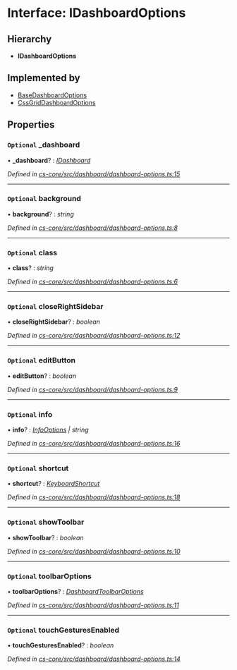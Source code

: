 # Interface: IDashboardOptions

## Hierarchy

* **IDashboardOptions**

## Implemented by

* [BaseDashboardOptions](../classes/_cs_core_src_dashboard_dashboard_options_.basedashboardoptions.md)
* [CssGridDashboardOptions](../classes/_cs_core_src_dashboard_css_grid_dashboard_options_.cssgriddashboardoptions.md)

## Properties

### `Optional` _dashboard

• **_dashboard**? : *[IDashboard](_cs_core_src_dashboard_dashboard_.idashboard.md)*

*Defined in [cs-core/src/dashboard/dashboard-options.ts:15](https://github.com/TNOCS/csnext/blob/40018c3a/packages/cs-core/src/dashboard/dashboard-options.ts#L15)*

___

### `Optional` background

• **background**? : *string*

*Defined in [cs-core/src/dashboard/dashboard-options.ts:8](https://github.com/TNOCS/csnext/blob/40018c3a/packages/cs-core/src/dashboard/dashboard-options.ts#L8)*

___

### `Optional` class

• **class**? : *string*

*Defined in [cs-core/src/dashboard/dashboard-options.ts:6](https://github.com/TNOCS/csnext/blob/40018c3a/packages/cs-core/src/dashboard/dashboard-options.ts#L6)*

___

### `Optional` closeRightSidebar

• **closeRightSidebar**? : *boolean*

*Defined in [cs-core/src/dashboard/dashboard-options.ts:12](https://github.com/TNOCS/csnext/blob/40018c3a/packages/cs-core/src/dashboard/dashboard-options.ts#L12)*

___

### `Optional` editButton

• **editButton**? : *boolean*

*Defined in [cs-core/src/dashboard/dashboard-options.ts:9](https://github.com/TNOCS/csnext/blob/40018c3a/packages/cs-core/src/dashboard/dashboard-options.ts#L9)*

___

### `Optional` info

• **info**? : *[InfoOptions](../classes/_cs_core_src_dashboard_dashboard_options_.infooptions.md) | string*

*Defined in [cs-core/src/dashboard/dashboard-options.ts:16](https://github.com/TNOCS/csnext/blob/40018c3a/packages/cs-core/src/dashboard/dashboard-options.ts#L16)*

___

### `Optional` shortcut

• **shortcut**? : *[KeyboardShortcut](../classes/_cs_core_src_utils_keyboard_shortcut_.keyboardshortcut.md)*

*Defined in [cs-core/src/dashboard/dashboard-options.ts:18](https://github.com/TNOCS/csnext/blob/40018c3a/packages/cs-core/src/dashboard/dashboard-options.ts#L18)*

___

### `Optional` showToolbar

• **showToolbar**? : *boolean*

*Defined in [cs-core/src/dashboard/dashboard-options.ts:10](https://github.com/TNOCS/csnext/blob/40018c3a/packages/cs-core/src/dashboard/dashboard-options.ts#L10)*

___

### `Optional` toolbarOptions

• **toolbarOptions**? : *[DashboardToolbarOptions](../classes/_cs_core_src_dashboard_dashboard_toolbar_options_.dashboardtoolbaroptions.md)*

*Defined in [cs-core/src/dashboard/dashboard-options.ts:11](https://github.com/TNOCS/csnext/blob/40018c3a/packages/cs-core/src/dashboard/dashboard-options.ts#L11)*

___

### `Optional` touchGesturesEnabled

• **touchGesturesEnabled**? : *boolean*

*Defined in [cs-core/src/dashboard/dashboard-options.ts:14](https://github.com/TNOCS/csnext/blob/40018c3a/packages/cs-core/src/dashboard/dashboard-options.ts#L14)*
